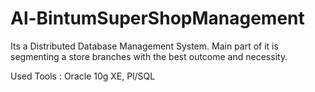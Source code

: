 # Al-BintumSuperShopManagement

Its a Distributed Database Management System. Main part of it is segmenting a store branches with the best outcome and necessity.

Used Tools : Oracle 10g XE, Pl/SQL
